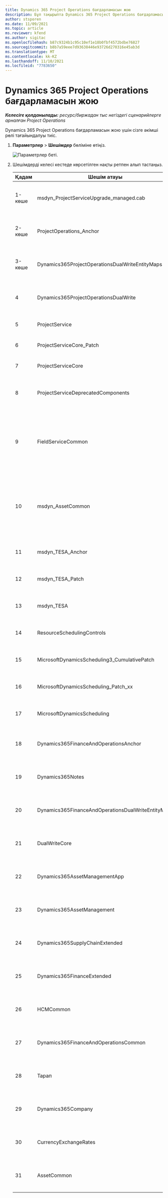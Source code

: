 ```yaml
---
title: Dynamics 365 Project Operations бағдарламасын жою
description: Бұл тақырыпта Dynamics 365 Project Operations бағдарламасын жою жолы туралы ақпарат берілген.
author: stsporen
ms.date: 11/09/2021
ms.topic: article
ms.reviewer: kfend
ms.author: sigitac
ms.openlocfilehash: b87c9324b1c95c10ef1e18b0fbf4572bdbe76827
ms.sourcegitcommit: b8b7a59eee7d93638446e93726d270316e45ab3d
ms.translationtype: MT
ms.contentlocale: kk-KZ
ms.lasthandoff: 11/10/2021
ms.locfileid: "7783650"
---
```

# <a name="uninstall-dynamics-365-project-operations"></a>Dynamics 365 Project Operations бағдарламасын жою 

_**Келесіге қолданылады:** ресурс/биржадан тыс негіздегі сценарийлерге арналған Project Operations_

Dynamics 365 Project Operations бағдарламасын жою үшін сізге әкімші рөлі тағайындалуы тиіс.

1. **Параметрлер** > **Шешімдер** бөліміне өтіңіз.

    ![Параметрлер беті.](./media/uninstall-proj-ops-solutions.png)
  
2. Шешімдерді келесі кестеде көрсетілген нақты ретпен алып тастаңыз. 

    | Қадам | Шешім атауы                                    | Ескертпе                                                                                         |
    |------|----------------------------------------------------|----------------------------------------------------------------------------------------------|
    | 1-көше | msdyn_ProjectServiceUpgrade_managed.cab            | Егер табылмаса, бұл шешімді өткізіп жіберіңіз.                                                            |
    | 2-көше | ProjectOperations_Anchor                           | Егер табылмаса, бұл шешімді өткізіп жіберіңіз.                                                            |
    | 3-көше | Dynamics365ProjectOperationsDualWriteEntityMaps    | Егер табылмаса, бұл шешімді өткізіп жіберіңіз.                                                            |
    | 4 | Dynamics365ProjectOperationsDualWrite              | Егер табылмаса, бұл шешімді өткізіп жіберіңіз.                                                            |
    | 5 | ProjectService                                     | Қосымша ескертпелер жоқ.                                                                         |
    | 6 | ProjectServiceCore_Patch                           | Қосымша ескертпелер жоқ.                                                                         |
    | 7 | ProjectServiceCore                                 | Қосымша ескертпелер жоқ.                                                                         |
    | 8 | ProjectServiceDeprecatedComponents                 | Егер табылмаса, бұл шешімді өткізіп жіберіңіз.                                                            |
    | 9 | FieldServiceCommon                                 | Dynamics 365 Finance немесе Dynamics 365 Supply Chain Management жүйесімен қос жазу үшін қажет.   |
    | 10 | msdyn_AssetCommon                                  | Dynamics 365 Finance немесе Dynamics 365 Supply Chain Management жүйесімен қос жазу үшін қажет.   |
    | 11 | msdyn_TESA_Anchor                                  | Dynamics 365 Field Service үшін қажет.                                                     |
    | 12 | msdyn_TESA_Patch                                   | Dynamics 365 Field Service үшін қажет.                                                     |
    | 13 | msdyn_TESA                                         | Dynamics 365 Field Service үшін қажет.                                                     |
    | 14 | ResourceSchedulingControls                         | Dynamics 365 Field Service үшін қажет.                                                     |
    | 15 | MicrosoftDynamicsScheduling3_CumulativePatch       | Dynamics 365 Field Service үшін қажет.                                                     |
    | 16 | MicrosoftDynamicsScheduling_Patch_xx               | Dynamics 365 Field Service үшін қажет.                                                     |
    | 17 | MicrosoftDynamicsScheduling                        | Dynamics 365 Field Service үшін қажет.                                                     |
    | 18 | Dynamics365FinanceAndOperationsAnchor              | Егер табылмаса, бұл шешімді өткізіп жіберіңіз.                                                            |
    | 19 | Dynamics365Notes                                   | Егер табылмаса, бұл шешімді өткізіп жіберіңіз.                                                            |
    | 20 | Dynamics365FinanceAndOperationsDualWriteEntityMaps | Егер табылмаса, бұл шешімді өткізіп жіберіңіз.                                                            |
    | 21 | DualWriteCore                                      | Егер табылмаса, бұл шешімді өткізіп жіберіңіз.                                                            |
    | 22 | Dynamics365AssetManagementApp                      | Егер табылмаса, бұл шешімді өткізіп жіберіңіз.                                                            |
    | 23 | Dynamics365AssetManagement                         | Егер табылмаса, бұл шешімді өткізіп жіберіңіз.                                                            |
    | 24 | Dynamics365SupplyChainExtended                     | Егер табылмаса, бұл шешімді өткізіп жіберіңіз.                                                            |
    | 25 | Dynamics365FinanceExtended                         | Егер табылмаса, бұл шешімді өткізіп жіберіңіз.                                                            |
    | 26 | HCMCommon                                          | Егер табылмаса, бұл шешімді өткізіп жіберіңіз.                                                            |
    | 27 | Dynamics365FinanceAndOperationsCommon              | Егер табылмаса, бұл шешімді өткізіп жіберіңіз.                                                            |
    | 28 | Тарап                                              | Егер табылмаса, бұл шешімді өткізіп жіберіңіз.                                                            |
    | 29 | Dynamics365Company                                 | Егер табылмаса, бұл шешімді өткізіп жіберіңіз.                                                            |
    | 30 | CurrencyExchangeRates                              | Егер табылмаса, бұл шешімді өткізіп жіберіңіз.                                                            |
    | 31 | AssetCommon                                        | Егер табылмаса, бұл шешімді өткізіп жіберіңіз.                                                            |
